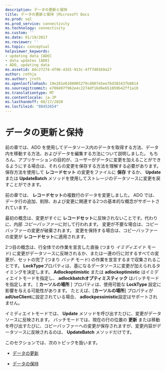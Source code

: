 ```yaml
---
description: データの更新と保持
title: データの更新と保持 |Microsoft Docs
ms.prod: sql
ms.prod_service: connectivity
ms.technology: connectivity
ms.custom: ''
ms.date: 01/19/2017
ms.reviewer: ''
ms.topic: conceptual
helpviewer_keywords:
- updating data [ADO]
- data updates [ADO]
- ADO, updating data
ms.assetid: 8dc27274-4f96-43d1-913c-4ff7d01b9a27
author: rothja
ms.author: jroth
ms.openlocfilehash: 19e281e6108005279cd807e5ee76d383437b8814
ms.sourcegitcommit: e700497f962e4c2274df16d9e651059b42ff1a10
ms.translationtype: MT
ms.contentlocale: ja-JP
ms.lasthandoff: 08/17/2020
ms.locfileid: "88452654"
---
```

# <a name="updating-and-persisting-data"></a>データの更新と保持
前の章では、ADO を使用してデータソース内のデータを取得する方法、データ内を移動する方法、およびデータを編集する方法について説明しました。 もちろん、アプリケーションの目的が、ユーザーがデータに変更を加えることができるようにする場合は、それらの変更を保存する方法を理解する必要があります。 保存方法を使用して **レコードセット** の変更をファイルに **保存** するか、 **Update** または **UpdateBatch** メソッドを使用してストレージのデータソースに変更を戻すことができます。  
  
 前の章では、 **レコードセット**の複数行のデータを変更しました。 ADO では、データ行の追加、削除、および変更に関連する2つの基本的な概念がサポートされています。  
  
 最初の概念は、変更がすぐに **レコードセット**に反映されないことです。代わりに、内部 *コピーバッファー*に対して行われます。 変更が不要な場合は、コピーバッファーの変更が破棄されます。 変更を保持する場合は、コピーバッファーの変更が **レコードセット**に適用されます。  
  
 2つ目の概念は、行全体での作業を宣言した直後 (つまり *イミディエイト* モード) に変更がデータソースに反映されるか、または一連の行に対するすべての変更が、セットの完了 (つまり *バッチ* モード) の作業を宣言するまで収集されることです。 **LockType**プロパティは、基になるデータソースに変更が加えられるタイミングを決定します。 **Adlockoptimistic** または **adlockoptimistic** はイミディエイトモードを指定し、 **adlockbatchオプティミスティック** はバッチモードを指定します。 [ **カーソルの場所** ] プロパティは、使用可能な **LockType** 設定に影響を与える可能性があります。 たとえば、[**カーソルの場所**] プロパティが**adUseClient**に設定されている場合、 **adlockpessimistic**設定はサポートされません。  
  
 イミディエイトモードでは、 **Update** メソッドを呼び出すたびに、変更がデータソースに反映されます。 バッチモードでは、現在の行の位置の **更新** または移動を呼び出すたびに、コピーバッファーへの変更が保存されますが、変更内容がデータソースに反映されるのは、 **UpdateBatch** メソッドだけです。  
  
 このセクションでは、次のトピックを扱います。  
  
-   [データの更新](../../../ado/guide/data/updating-data.md)  
  
-   [データの保持](../../../ado/guide/data/persisting-data.md)
